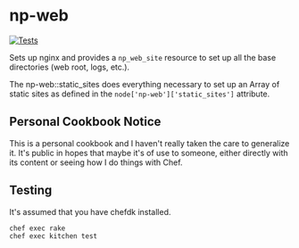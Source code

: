 # np-web

[![Tests](https://github.com/nickpegg/cookbook-np-web/actions/workflows/tests.yml/badge.svg)](https://github.com/nickpegg/cookbook-np-web/actions/workflows/tests.yml)

Sets up nginx and provides a `np_web_site` resource to set up all the base
directories (web root, logs, etc.).

The np-web::static_sites does everything necessary to set up an Array of static
sites as defined in the `node['np-web']['static_sites']` attribute.

## Personal Cookbook Notice
This is a personal cookbook and I haven't really taken the care to generalize
it. It's public in hopes that maybe it's of use to someone, either directly
with its content or seeing how I do things with Chef.

## Testing
It's assumed that you have chefdk installed.

```bash
chef exec rake
chef exec kitchen test
```
